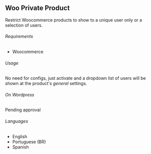 ## Woo Private Product
Restrict Woocommerce products to show to a unique user only or a selection of users.

###### Requirements
* Woocommerce

###### Usage
No need for configs, just activate and a dropdown list of users will be shown at the product's *general* settings.

###### On Wordpress
Pending approval

###### Languages
* English
* Portuguese (BR)
* Spanish

